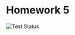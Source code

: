 # Homework 5

![Test Status](https://github.com/kozhmad/homework5/actions/workflows/python_tests.yml/badge.svg?branch=section04)

